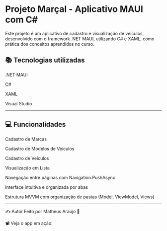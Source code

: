 # Projeto Marçal - Aplicativo MAUI com C#
Este projeto é um aplicativo de cadastro e visualização de veículos, desenvolvido com o framework .NET MAUI, utilizando C# e XAML, como prática dos conceitos aprendidos no curso.

## 📚 Tecnologias utilizadas
.NET MAUI

C#

XAML

Visual Studio

---

## 💻 Funcionalidades
Cadastro de Marcas

Cadastro de Modelos de Veículos

Cadastro de Veículos

Visualização em Lista

Navegação entre páginas com Navigation.PushAsync

Interface intuitiva e organizada por abas

Estrutura MVVM com organização de pastas (Model, ViewModel, Views)

---

✍️ Autor
Feito por Matheus Araújo 💙


📽️ Veja o app em ação:
